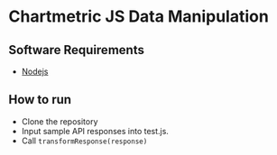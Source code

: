 # Chartmetric JS Data Manipulation

## Software Requirements
- [Nodejs](https://nodejs.org/en/download/)

## How to run
- Clone the repository
- Input sample API responses into test.js.
- Call ```transformResponse(response)```

